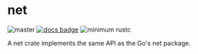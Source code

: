 # net

![master](https://github.com/sammyne/net-rs/workflows/build/badge.svg?branch=master)
[![docs badge](https://img.shields.io/badge/docs-0.1.0-blue)](https://sammyne.github.io/net-rs/net/)
![minimum rustc](https://img.shields.io/badge/rustc-1.57%2B-blue)

A net crate implements the same API as the Go's net package.
